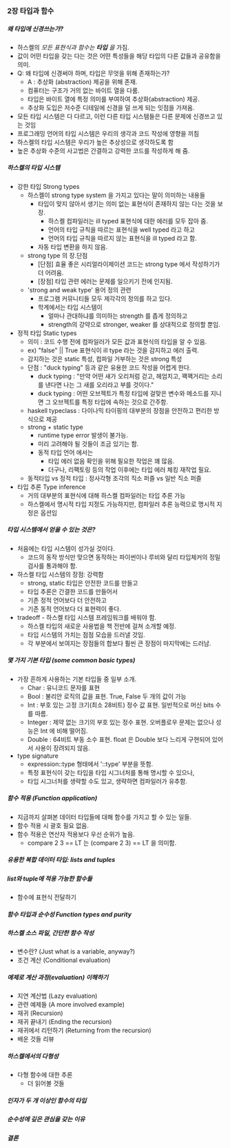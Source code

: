 ### 2장 타입과 함수

##### 왜 **타입**에 신경쓰는가?
- 하스켈의 _모든 표현식과 함수는 **타입** 을_ 가짐.
- 값이 어떤 타입을 갖는 다는 것은 어떤 특성들을 해당 타입의 다른 값들과 공유함을 의미.
- Q: 왜 타입에 신경써야 하며, 타입은 무엇을 위해 존재하는가?
  - A : 추상화 (abstraction) 제공을 위해 존재.
  - 컴퓨터는 구조가 거의 없는 바이트 열을 다룸. 
  - 타입은 바이트 열에 특정 의미를 부여하여 추상화(abstraction) 제공.
  - 추상화 도입은 저수준 디테일에 신경을 덜 쓰게 되는 잇점을 가져옴.
- 모든 타입 시스템은 다 다르고, 이런 다른 타입 시스템들은 다른 문제에 신경쓰고 있는 것임
- 프로그래밍 언어의 타입 시스템은 우리의 생각과 코드 작성에 영향을 끼침
- 하스켈의 타입 시스템은 우리가 높은 추상성으로 생각하도록 함
- 높은 추상화 수준의 사고법은 간결하고 강력한 코드를 작성하게 해 줌.
 
##### 하스켈의 타입 시스템
* 강한 타입 Strong types
  - 하스켈이 strong type system 을 가지고 있다는 말이 의미하는 내용들
    - 타입이 맞지 않아서 생기는 의미 없는 표현식이 존재하지 않는 다는 것을 보장.
      - 하스켈 컴파일러는 ill typed 표현식에 대한 에러를 모두 잡아 줌.
      - 언어의 타입 규칙을 따르는 표현식을 well typed 라고 하고
      - 언어의 타입 규칙을 따르지 않는 표현식을 ill typed 라고 함.
    - 자동 타입 변환을 하지 않음.
  - strong type 의 장.단점
    - [단점] 효율 좋은 시리얼라이제이션 코드는 strong type 에서 작성하기가 더 어려움.
    - [장점] 타입 관련 에러는 문제를 일으키기 전에 인지됨.
  - 'strong and weak type' 용어 정의 관련
    - 프로그램 커뮤니티들 모두 제각각의 정의를 하고 있다. 
    - 학계에서는 타입 시스템이 
      - 얼마나 관대하냐를 의미하는 strength 를 좁게 정의하고 
      - strength의 강약으로 stronger, weaker 를 상대적으로 정의할 뿐임.
* 정적 타입 Static types
  - 의미 : 코드 수행 전에 컴파일러가 모든 값과 표현식의 타입을 알 수 있음.
  - ex) "false" || True 표현식이 ill type 라는 것을 감지하고 에러 출력.
  - 감지하는 것은 static 특성, 컴파일 거부하는 것은 strong 특성
  - 단점 : "duck typing" 등과 같은 유용한 코드 작성을 어렵게 한다.
    - duck typing : "만약 어떤 새가 오리처럼 걷고, 헤엄치고, 꽥꽥거리는 소리를 낸다면 나는 그 새를 오리라고 부를 것이다."
    - duck typing : 어떤 오브젝트가 특정 타입에 걸맞은 변수와 메소드를 지니면 그 오브젝트를 특정 타입에 속하는 것으로 간주함.
  - haskell typeclass : 다이나믹 타이핑의 대부분의 장점을 안전하고 편리한 방식으로 제공
  - strong + static type
    - runtime type error 발생이 불가능.
    - 미리 고려해야 될 것들이 조금 있기는 함.
    - 동적 타입 언어 에서는
      -  타입 에러 없음 확인을 위해 필요한 작업은 꽤 많음.
      -  더구나, 리팩토링 등의 작업 이후에는 타입 에러 체킹 재작업 필요.
  - 동적타입 vs 정적 타입 : 정사각형 조각의 직소 퍼즐 vs 일반 직소 퍼즐
* 타입 추론 Type inference
  - 거의 대부분의 표현식에 대해 하스켈 컴파일러는 타입 추론 가능
  - 하스켈에서 명시적 타입 지정도 가능하지만, 컴파일러 추론 능력으로 명시적 지정은 옵션임

##### 타입 시스템에서 얻을 수 있는 것은?
- 처음에는 타입 시스템이 성가실 것이다.
  - 코드의 동작 방식만 맞으면 동작하는 파이썬이나 루비와 달리 타입체커의 정밀검사를 통과해야 함.
- 하스켈 타입 시스템의 장점: 강력함 
  - strong, static 타입은 안전한 코드를 만들고
  - 타입 추론은 간결한 코드를 만들어서
  - 기존 정적 언어보다 더 안전하고
  - 기존 동적 언어보다 더 표현력이 좋다.
- tradeoff - 하스켈 타입 시스템 프레임워크를 배워야 함.
  - 하스켈 타입의 새로운 사용법을 책 전반에 걸쳐 소개할 예정.
  - 타입 시스템의 가치는 점점 모습을 드러낼 것임.
  - 각 부분에서 보여지는 장점들의 합보다 훨씬 큰 장점이 마지막에는 드러남.

##### 몇 가지 기본 타입 (some common basic types)
- 가장 흔하게 사용하는 기본 타입들 중 일부 소개.
  - Char : 유니코드 문자를 표현
  - Bool : 불리안 로직의 값을 표현. True, False 두 개의 값이 가능
  - Int :  부호 있는 고정 크기(최소 28비트) 정수 값 표현. 일반적으로 머신 bits 수를 따름.
  - Integer : 제약 없는 크기의 부호 있는 정수 표현. 오버플로우 문제는 없으나 성능은 Int 에 비해 떨어짐.
  - Double : 64비트 부동 소수 표현. float 은 Double 보다 느리게 구현되어 있어서 사용이 장려되지 않음.
- type signature
  - expression::type 형태에서 '::type' 부분을 뜻함.
  - 특정 표현식이 갖는 타입을 타입 시그너처를 통해 명시할 수 있으나,
  - 타입 시그너처를 생략할 수도 있고, 생략하면 컴파일러가 유추함.

##### 함수 적용 (Function application)
- 지금까지 살펴본 데이터 타입들에 대해 함수를 가지고 할 수 있는 일들.
- 함수 적용 시 괄호 필요 없음.
- 함수 적용은 연산자 적용보다 우선 순위가 높음.
  - compare 2 3 == LT 는  (compare 2 3) == LT 을 의미함.

##### 유용한 복합 데이터 타입: lists and tuples

##### list와 tuple에 적용 가능한 함수들
* 함수에 표현식 전달하기

##### 함수 타입과 순수성 Function types and purity

##### 하스켈 소스 파일, 간단한 함수 작성
* 변수란? (Just what is a variable, anyway?)
* 조건 계산 (Conditional evaluation)

##### 예제로 계산 과정(evaluation) 이해하기
* 지연 계산법 (Lazy evaluation)
* 관련 예제들 (A more involved example)
* 재귀 (Recursion)
* 재귀 끝내기 (Ending the recursion)
* 재귀에서 리턴하기 (Returning from the recursion)
* 배운 것들 리뷰

##### 하스켈에서의 다형성
* 다형 함수에 대한 추론
  * 더 읽어볼 것들

##### 인자가 두 개 이상인 함수의 타입

##### 순수성에 깊은 관심을 갖는 이유

##### 결론
